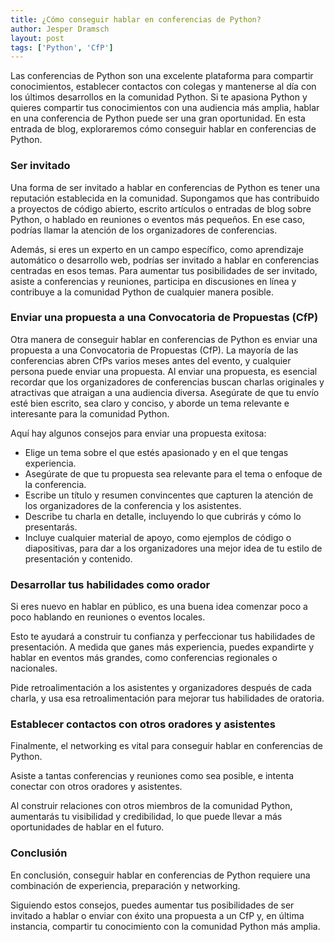 ```yaml
---
title: ¿Cómo conseguir hablar en conferencias de Python?
author: Jesper Dramsch
layout: post
tags: ['Python', 'CfP']
---
```


Las conferencias de Python son una excelente plataforma para compartir conocimientos, establecer contactos con colegas y mantenerse al día con los últimos desarrollos en la comunidad Python. Si te apasiona Python y quieres compartir tus conocimientos con una audiencia más amplia, hablar en una conferencia de Python puede ser una gran oportunidad. En esta entrada de blog, exploraremos cómo conseguir hablar en conferencias de Python.

### Ser invitado

Una forma de ser invitado a hablar en conferencias de Python es tener una reputación establecida en la comunidad. Supongamos que has contribuido a proyectos de código abierto, escrito artículos o entradas de blog sobre Python, o hablado en reuniones o eventos más pequeños. En ese caso, podrías llamar la atención de los organizadores de conferencias.

Además, si eres un experto en un campo específico, como aprendizaje automático o desarrollo web, podrías ser invitado a hablar en conferencias centradas en esos temas. Para aumentar tus posibilidades de ser invitado, asiste a conferencias y reuniones, participa en discusiones en línea y contribuye a la comunidad Python de cualquier manera posible.

### Enviar una propuesta a una Convocatoria de Propuestas (CfP)

Otra manera de conseguir hablar en conferencias de Python es enviar una propuesta a una Convocatoria de Propuestas (CfP). La mayoría de las conferencias abren CfPs varios meses antes del evento, y cualquier persona puede enviar una propuesta.
Al enviar una propuesta, es esencial recordar que los organizadores de conferencias buscan charlas originales y atractivas que atraigan a una audiencia diversa. Asegúrate de que tu envío esté bien escrito, sea claro y conciso, y aborde un tema relevante e interesante para la comunidad Python.

Aquí hay algunos consejos para enviar una propuesta exitosa:

-   Elige un tema sobre el que estés apasionado y en el que tengas experiencia.
-   Asegúrate de que tu propuesta sea relevante para el tema o enfoque de la conferencia.
-   Escribe un título y resumen convincentes que capturen la atención de los organizadores de la conferencia y los asistentes.
-   Describe tu charla en detalle, incluyendo lo que cubrirás y cómo lo presentarás.
-   Incluye cualquier material de apoyo, como ejemplos de código o diapositivas, para dar a los organizadores una mejor idea de tu estilo de presentación y contenido.

### Desarrollar tus habilidades como orador

Si eres nuevo en hablar en público, es una buena idea comenzar poco a poco hablando en reuniones o eventos locales.

Esto te ayudará a construir tu confianza y perfeccionar tus habilidades de presentación. A medida que ganes más experiencia, puedes expandirte y hablar en eventos más grandes, como conferencias regionales o nacionales.

Pide retroalimentación a los asistentes y organizadores después de cada charla, y usa esa retroalimentación para mejorar tus habilidades de oratoria.

### Establecer contactos con otros oradores y asistentes

Finalmente, el networking es vital para conseguir hablar en conferencias de Python.

Asiste a tantas conferencias y reuniones como sea posible, e intenta conectar con otros oradores y asistentes.

Al construir relaciones con otros miembros de la comunidad Python, aumentarás tu visibilidad y credibilidad, lo que puede llevar a más oportunidades de hablar en el futuro.

### Conclusión

En conclusión, conseguir hablar en conferencias de Python requiere una combinación de experiencia, preparación y networking.

Siguiendo estos consejos, puedes aumentar tus posibilidades de ser invitado a hablar o enviar con éxito una propuesta a un CfP y, en última instancia, compartir tu conocimiento con la comunidad Python más amplia.

